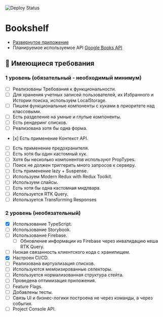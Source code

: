 ![Deploy Status](https://github.com/EugeneCod/bookshelf/actions/workflows/gh-pages_deploy.yml/badge.svg)

# Bookshelf

- [Развернутое приложение](https://eugenecod.github.io/bookshelf/)
- Планируемое используемое API [Google Books API](https://developers.google.com/books)

## :scroll: Имеющиеся требования

### 1 уровень (обязательный - необходимый минимум)

- [ ] Реализованы Требования к функциональности.
- [ ] Для хранения учетных записей пользователей, их Избранного и Истории поиска, используем LocalStorage.
- [ ] Пишем функциональные компоненты c хуками в приоритете над классовыми.
- [ ] Есть разделение на умные и глупые компоненты.
- [ ] Есть рендеринг списков.
- [ ] Реализована хотя бы одна форма.
- [х] Есть применение Контекст API.
- [ ] Есть применение предохранителя.
- [ ] Есть хотя бы один кастомный хук.
- [ ] Хотя бы несколько компонентов используют PropTypes.
- [ ] Поиск не должен триггерить много запросов к серверу.
- [ ] Есть применение lazy + Suspense.
- [ ] Используем Modern Redux with Redux Toolkit.
- [ ] Используем слайсы.
- [ ] Есть хотя бы одна кастомная мидлвара.
- [ ] Используется RTK Query.
- [ ] Используется Transforming Responses

### 2 уровень (необязательный)

- [x] Использование TypeScript.
- [ ] Использование Storybook.
- [ ] Использование Firebase.
  - [ ] Обновление информации из Firebase через инвалидацию кеша RTK Query.
- [ ] Низкая связанность клиентского кода с хранилищем.
- [x] Настроен CI/CD.
- [ ] Реализована виртуализация списков.
- [ ] Используются мемоизированные селекторы.
- [ ] Используется нормализованная структура стейта.
- [ ] Проведена оптимизация приложения.
- [ ] Feature Flags.
- [ ] Добавлены тесты.
- [ ] Связь UI и бизнес-логики построена не через команды, а через события.
- [ ] Project Console API.
